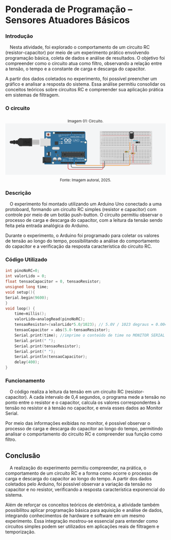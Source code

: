 # Ponderada de Programação – Sensores Atuadores Básicos

### Introdução
&emsp;Nesta atividade, foi explorado o comportamento de um circuito RC (resistor-capacitor) por meio de um experimento prático envolvendo programação básica, coleta de dados e análise de resultados. O objetivo foi compreender como o circuito atua como filtro, observando a relação entre a tensão, o tempo e a constante de carga e descarga do capacitor.

A partir dos dados coletados no experimento, foi possível preencher um gráfico e analisar a resposta do sistema. Essa análise permitiu consolidar os conceitos teóricos sobre circuitos RC e compreender sua aplicação prática em sistemas de filtragem.


### O circuito

<div align="center">
<sub>Imagem 01: Circuito.</sub>
</div>
<div align="center">
<img src="assets/imagens/circuito.png">
</div>

<div align="center">
<sub>Fonte: Imagem autoral, 2025.</sub>
</div>

### Descrição
&emsp;O experimento foi montado utilizando um Arduino Uno conectado a uma protoboard, formando um circuito RC simples (resistor e capacitor) com controle por meio de um botão push-button. O circuito permitiu observar o processo de carga e descarga do capacitor, com a leitura da tensão sendo feita pela entrada analógica do Arduino.

Durante o experimento, o Arduino foi programado para coletar os valores de tensão ao longo do tempo, possibilitando a análise do comportamento do capacitor e a verificação da resposta característica do circuito RC.

### Código Utilizado

```cpp
int pinoNoRC=0; 
int valorLido = 0;
float tensaoCapacitor = 0, tensaoResistor;
unsigned long time; 
void setup(){ 
Serial.begin(9600); 
} 
void loop() { 
	time=millis(); 
	valorLido=analogRead(pinoNoRC); 
	tensaoResistor=(valorLido*5.0/1023); // 5.0V / 1023 degraus = 0.0048876 
	tensaoCapacitor = abs(5.0-tensaoResistor);
 	Serial.print(time); //imprime o conteúdo de time no MONITOR SERIAL
    Serial.print(" "); 
  	Serial.print(tensaoResistor);
  	Serial.print(" ");
  	Serial.println(tensaoCapacitor); 
	delay(400); 
}
```


### Funcionamento
&emsp;O código realiza a leitura da tensão em um circuito RC (resistor-capacitor). A cada intervalo de 0,4 segundos, o programa mede a tensão no ponto entre o resistor e o capacitor, calcula os valores correspondentes à tensão no resistor e à tensão no capacitor, e envia esses dados ao Monitor Serial.

Por meio das informações exibidas no monitor, é possível observar o processo de carga e descarga do capacitor ao longo do tempo, permitindo analisar o comportamento do circuito RC e compreender sua função como filtro.

##  Conclusão
&emsp;A realização do experimento permitiu compreender, na prática, o comportamento de um circuito RC e a forma como ocorre o processo de carga e descarga do capacitor ao longo do tempo. A partir dos dados coletados pelo Arduino, foi possível observar a variação da tensão no capacitor e no resistor, verificando a resposta característica exponencial do sistema.

Além de reforçar os conceitos teóricos de eletrônica, a atividade também possibilitou aplicar programação básica para aquisição e análise de dados, integrando conhecimentos de hardware e software em um mesmo experimento. Essa integração mostrou-se essencial para entender como circuitos simples podem ser utilizados em aplicações reais de filtragem e temporização.